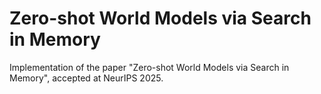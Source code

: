 # Zero-shot World Models via Search in Memory
Implementation of the paper "Zero-shot World Models via Search in Memory", accepted at NeurIPS 2025.
